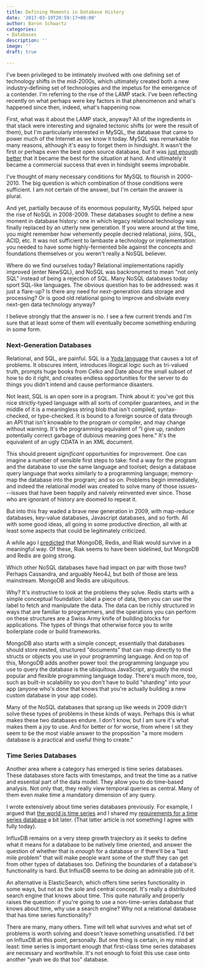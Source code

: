 ```yaml
---
title: Defining Moments in Database History
date: '2017-03-19T20:59:17+00:00'
author: Baron Schwartz
categories:
- Databases
description: ''
image: ''
draft: true

---
```

I've been privileged to be intimately involved with one defining set of technology shifts in the mid-2000s, which ultimately created both a new industry-defining set of technologies and the impetus for the emergence of a contender. I'm referring to the rise of the LAMP stack. I've been reflecting recently on what perhaps were key factors in that phenomenon and what's happened since then, indeed, what's happening now.

First, what was it about the LAMP stack, anyway? All of the ingredients in that stack were interesting and signaled tectonic shifts (or were the result of them), but I'm particularly interested in MySQL, the database that came to power much of the Internet as we know it today. MySQL was remarkable for many reasons, although it's easy to forget them in hindsight. It wasn't the first or perhaps even the best open source database, but it was [just enough better](/blog/just-enough-better) that it became the best for the situation at hand. And ultimately it became a commercial success that even in hindsight seems improbable.

I've thought of many necessary conditions for MySQL to flourish in 2000-2010. The big question is which combination of those conditions were sufficient. I am not certain of the answer, but I'm certain the answer is plural.

And yet, partially because of its enormous popularity, MySQL helped spur the rise of NoSQL in 2008-2009. These databases sought to define a new moment in database history: one in which legacy relational technology was finally replaced by an utterly new generation. If you were around at the time, you might remember how vehemently people decried relational, joins, SQL, ACID, etc. It was not sufficient to lambaste a technology or implementation: you needed to have some highly-fermented bile against the concepts and foundations themselves or you weren't really a NoSQL believer.

Where do we find ourselves today? Relational implementations rapidly improved (enter NewSQL), and NoSQL was backronymed to mean "not only SQL" instead of being a rejection of SQL. Many NoSQL databases today sport SQL-like languages. The obvious question has to be addressed: was it just a flare-up? Is there any need for next-generation data storage and processing? Or is good old relational going to improve and obviate every next-gen data technology anyway?

I believe strongly that the answer is no. I see a few current trends and I'm sure that at least some of them will eventually become something enduring in some form.

### Next-Generation Databases

Relational, and SQL, are painful. SQL is a [Yoda language](/blog/2013/02/01/if-yoda-you-were-sql-you-would-invent/) that causes a lot of problems. It obscures intent, introduces illogical logic such as tri-valued truth, prompts huge books from Celko and Date about the small subset of how to do it right, and creates endless opportunities for the server to do things you didn't intend and cause performance disasters.

Not least, SQL is an open sore in a program. Think about it: you've got this nice strictly-typed language with all sorts of compiler guarantees, and in the middle of it is a meaningless string blob that isn't compiled, syntax-checked, or type-checked. It is bound to a foreign source of data through an API that isn't knowable to the program or compiler, and may change without warning. It's the programming equivalent of "I give up, random potentially correct garbage of dubious meaning goes here." It's the equivalent of an ugly CDATA in an XML document.

This should present _significant_ opportunities for improvement. One can imagine a number of sensible first steps to take: find a way for the program and the database to use the same language and toolset; design a database query language that works similarly to a programming language; memory-map the database into the program; and so on. Problems begin immediately, and indeed the relational model was created to solve many of those issues---issues that have been happily and naively reinvented ever since. Those who are ignorant of history are doomed to repeat it.

But into this fray waded a brave new generation in 2009, with map-reduce databases, key-value databases, Javascript databases, and so forth. All with some good ideas, all going in some productive direction, all with at least some aspects that could be legitimately criticized.

A while ago I [predicted](/blog/2013/01/10/bold-predictions-on-which-nosql-databases-will-survive/) that MongoDB, Redis, and Riak would survive in a meaningful way. Of these, Riak seems to have been sidelined, but MongoDB and Redis are going strong.

Which other NoSQL databases have had impact on par with those two? Perhaps Cassandra, and arguably Neo4J, but both of those are less mainstream. MongoDB and Redis are ubiquitous.

Why? It's instructive to look at the problems they solve. Redis starts with a simple conceptual foundation: label a piece of data, then you can use the label to fetch and manipulate the data. The data can be richly structured in ways that are familiar to programmers, and the operations you can perform on these structures are a Swiss Army knife of building blocks for applications. The types of things that otherwise force you to write boilerplate code or build frameworks.

MongoDB also starts with a simple concept, essentially that databases should store nested, structured "documents" that can map directly to the structs or objects you use in your programming language. And on top of this, MongoDB adds another power tool: the programming language you use to query the database is the ubiquitous JavaScript, arguably the most popular and flexible programming language today. There's much more, too, such as built-in scalability so you don't have to build "sharding" into your app (anyone who's done that knows that you're actually building a new custom database in your app code).

Many of the NoSQL databases that sprang up like weeds in 2009 didn't solve these types of problems in these kinds of ways. Perhaps this is what makes these two databases endure. I don't know, but I am sure it's what makes them a joy to use. And for better or for worse, from where I sit they seem to be the most viable answer to the proposition "a more modern database is a practical and useful thing to create."

### Time Series Databases

Another area where a category has emerged is time series databases. These databases store facts with timestamps, and treat the time as a native and essential part of the data model. They allow you to do time-based analysis. Not only that, they really view temporal queries as central. Many of them even make time a mandatory dimension of any query.

I wrote extensively about time series databases previously. For example, I argued that [the world is time series](/blog/2014/03/02/time-series-databases-influxdb/) and I shared my [requirements for a time series database](/blog/2014/06/08/time-series-database-requirements/) a bit later. (That latter article is not something I agree with fully today).

InfluxDB remains on a very steep growth trajectory as it seeks to define what it means for a database to be natively time oriented, and answer the question of whether that is _enough_ for a database or if there'll be a "last mile problem" that will make people want some of the stuff they can get from other types of databases too. Defining the boundaries of a database's functionality is hard. But InfluxDB seems to be doing an admirable job of it.

An alternative is ElasticSearch, which offers time series functionality in some ways, but not as the sole and central concept. It's really a distributed search engine that knows about time. This quite naturally and properly raises the question: if you're going to use a non-time-series database that knows about time, why use a search engine? Why not a relational database that has time series functionality?

There are many, many others. Time will tell what survives and what set of problems is worth solving and doesn't leave something unsatisfied. I'd bet on InfluxDB at this point, personally. But one thing is certain, in my mind at least: time series is important enough that first-class time series databases are necessary and worthwhile. It's not enough to foist this use case onto another "yeah we do that too" database.